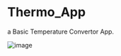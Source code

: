 # Thermo_App
a Basic Temperature Convertor App.

![image](https://github.com/Uchiha-SR/Thermo_App/assets/137170946/b734bf11-fe08-4cb3-b083-f05da9e08a90)

